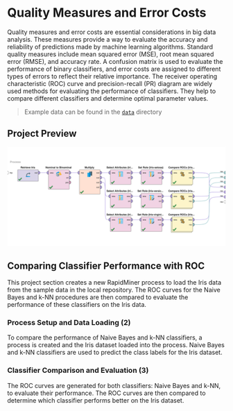 # Quality Measures and Error Costs

Quality measures and error costs are essential considerations in big data analysis. These measures provide a way to evaluate the accuracy and reliability of predictions made by machine learning algorithms. Standard quality measures include mean squared error (MSE), root mean squared error (RMSE), and accuracy rate. A confusion matrix is used to evaluate the performance of binary classifiers, and error costs are assigned to different types of errors to reflect their relative importance. The receiver operating characteristic (ROC) curve and precision-recall (PR) diagram are widely used methods for evaluating the performance of classifiers. They help to compare different classifiers and determine optimal parameter values.

> Example data can be found in the [`data`](./data/) directory

## Project Preview

![Rapid Miner Preview](../img/06-roc-performance_1.png)

## Comparing Classifier Performance with ROC

This project section creates a new RapidMiner process to load the Iris data from the sample data in the local repository. The ROC curves for the Naive Bayes and k-NN procedures are then compared to evaluate the performance of these classifiers on the Iris data.

### Process Setup and Data Loading (2)

To compare the performance of Naive Bayes and k-NN classifiers, a process is created and the Iris dataset loaded into the process. Naive Bayes and k-NN classifiers are used to predict the class labels for the Iris dataset.

### Classifier Comparison and Evaluation (3)

The ROC curves are generated for both classifiers: Naive Bayes and k-NN, to evaluate their performance. The ROC curves are then compared to determine which classifier performs better on the Iris dataset.
